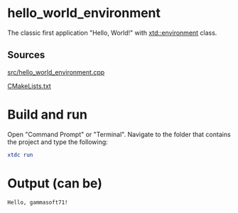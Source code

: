 # hello_world_environment

The classic first application "Hello, World!" with [xtd::environment](https://codedocs.xyz/gammasoft71/xtd/classxtd_1_1environment.html) class.

## Sources

[src/hello_world_environment.cpp](src/hello_world_environment.cpp)

[CMakeLists.txt](CMakeLists.txt)

# Build and run

Open "Command Prompt" or "Terminal". Navigate to the folder that contains the project and type the following:

```cmake
xtdc run
```

# Output (can be)

```
Hello, gammasoft71!
```

